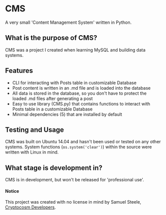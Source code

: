 # CMS
A very small 'Content Management System' written in Python.

## What is the purpose of CMS?
CMS was a project I created when learning MySQL and building data systems.

## Features
* CLI for interacting with Posts table in customizable Database
* Post content is written in an .md file and is loaded into the database
* All data is stored in the database, so you don't have to protect the loaded .md files after generating a post
* Easy to use library (CMS.py) that contains functions to interact with Posts table in a customizable Database
* Minimal dependencies (5) that are installed by default

## Testing and Usage
CMS was built on Ubuntu 14.04 and hasn't been used or tested on any other systems. System functions (`os.system('clear')`) within the source were written with Linux in mind.

## What stage is development in?
CMS is in development, but won't be released for 'professional use'.

#### Notice
This project was created with no license in mind by Samuel Steele, [Cryptocosm Developers](http:///www.cryptocosm.x10.bz).
